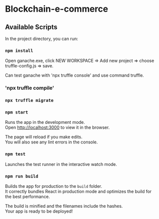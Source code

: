 # Blockchain-e-commerce
## Available Scripts

In the project directory, you can run:
### `npm install`

Open ganache.exe, click NEW WORKSPACE => Add new project => choose truffle-config.js => save.

Can test ganache with 'npx truffle console' and use command truffle. 

### 'npx truffle compile'

### `npx truffle migrate`

### `npm start`

Runs the app in the development mode.<br />
Open [http://localhost:3000](http://localhost:3000) to view it in the browser.

The page will reload if you make edits.<br />
You will also see any lint errors in the console.

### `npm test`

Launches the test runner in the interactive watch mode.<br />

### `npm run build`

Builds the app for production to the `build` folder.<br />
It correctly bundles React in production mode and optimizes the build for the best performance.

The build is minified and the filenames include the hashes.<br />
Your app is ready to be deployed!

